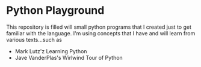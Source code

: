 # Python Playground

This repository is filled will small python programs that I created just to get familiar with the language. I'm using concepts that I have and will learn from various texts...such as 

* Mark Lutz'z Learning Python
* Jave VanderPlas's Wirlwind Tour of Python
